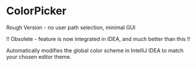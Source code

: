 # ColorPicker
Rough Version - no user path selection, minimal GUI


!! Obsolete - feature is now integrated in IDEA, and much better than this !!

Automatically modifies the global color scheme in IntelliJ IDEA to match your chosen editor theme.
